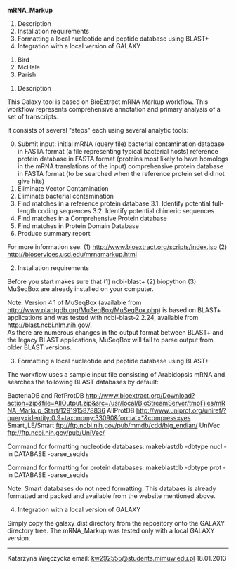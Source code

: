 

**mRNA_Markup**


1. Description
2. Installation requirements
3. Formatting a local nucleotide and peptide database using BLAST+
4. Integration with a local version of GALAXY



<ol>
<li>Bird</li>
<li>McHale</li>
<li>Parish</li>
</ol>

1. Description

This Galaxy tool is based on BioExtract mRNA Markup workflow.
This workflow represents comprehensive annotation 
and primary analysis of a set of transcripts.

It consists of several "steps" each using several analytic tools:

0. Submit input: initial mRNA (query file) 
		 bacterial contamination database in FASTA format (a file representing typical bacterial hosts) 
		 reference protein database in FASTA format (proteins most likely to have homologs in the mRNA translations of the input)
		 comprehensive protein database in FASTA format (to be searched when the reference protein set did not give hits)
1. Eliminate Vector Contamination
2. Eliminate bacterial contamination
3. Find matches in a reference protein database 
3.1. Identify potential full-length coding sequences 
3.2. Identify potential chimeric sequences
4. Find matches in a Comprehensive Protein database
5. Find matches in Protein Domain Database
6. Produce summary report


For more information see:
(1) http://www.bioextract.org/scripts/index.jsp
(2) http://bioservices.usd.edu/mrnamarkup.html




2. Installation requirements

Before you start makes sure that 
(1) ncbi-blast+
(2) biopython
(3) MuSeqBox
are already installed on your computer.

Note: Version 4.1 of MuSeqBox (available from 
http://www.plantgdb.org/MuSeqBox/MuSeqBox.php)
is based on BLAST+ applications and was tested with ncbi-blast-2.2.24, 
available from http://blast.ncbi.nlm.nih.gov/.  
As there are numerous changes in the output
format between BLAST+ and the legacy BLAST applications, MuSeqBox will fail
to parse output from older BLAST versions.




3. Formatting a local nucleotide and peptide database using BLAST+

The workflow uses a sample input file consisting of Arabidopsis mRNA and searches the following BLAST databases by default:

BacteriaDB and RefProtDB	 	http://www.bioextract.org/Download?action=zip&file=AllOutput.zip&src=/usr/local/BioStreamServer/tmpFiles/mRNA_Markup_Start/1291915878836
AllProtDB 				http://www.uniprot.org/uniref/?query=identity:0.9+taxonomy:33090&format=*&compress=yes
Smart_LE/Smart				ftp://ftp.ncbi.nih.gov/pub/mmdb/cdd/big_endian/
UniVec					ftp://ftp.ncbi.nih.gov/pub/UniVec/


Command for formatting nucleotide databases:
makeblastdb -dbtype nucl -in DATABASE -parse_seqids


Command for formatting for protein databases:
makeblastdb -dbtype prot -in DATABASE -parse_seqids


Note: Smart databases do not need formatting. This databaes is already formatted and packed and available from the website mentioned above.



4. Integration with a local version of GALAXY

Simply copy the galaxy_dist directory from the repository onto the GALAXY directory tree.
The mRNA_Markup was tested only with a local GALAXY version.


********************
Katarzyna Wręczycka 
email: kw292555@students.mimuw.edu.pl
18.01.2013

